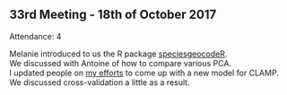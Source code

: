 33rd Meeting - 18th of October 2017
----
Attendance: 4

Melanie introduced to us the R package [speciesgeocodeR](https://github.com/azizka/speciesgeocodeR).  
We discussed with Antoine of how to compare various PCA.  
I updated people on [my efforts](https://github.com/plannapus/MfN-Code-Clinic/blob/master/Scripts/2017/Code%202017-10-18%20-%20clamp.R) to come up with a new model for CLAMP. We discussed cross-validation a little as a result.
